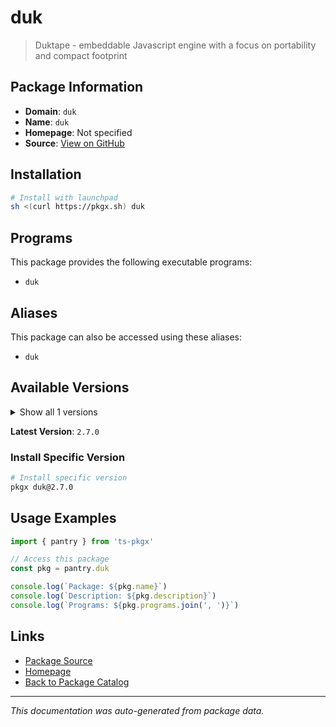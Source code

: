 # duk

> Duktape - embeddable Javascript engine with a focus on portability and compact footprint

## Package Information

- **Domain**: `duk`
- **Name**: `duk`
- **Homepage**: Not specified
- **Source**: [View on GitHub](https://github.com/pkgxdev/pantry/tree/main/projects/duktape.org/package.yml)

## Installation

```bash
# Install with launchpad
sh <(curl https://pkgx.sh) duk
```

## Programs

This package provides the following executable programs:

- `duk`

## Aliases

This package can also be accessed using these aliases:

- `duk`

## Available Versions

<details>
<summary>Show all 1 versions</summary>

- `2.7.0`

</details>

**Latest Version**: `2.7.0`

### Install Specific Version

```bash
# Install specific version
pkgx duk@2.7.0
```

## Usage Examples

```typescript
import { pantry } from 'ts-pkgx'

// Access this package
const pkg = pantry.duk

console.log(`Package: ${pkg.name}`)
console.log(`Description: ${pkg.description}`)
console.log(`Programs: ${pkg.programs.join(', ')}`)
```

## Links

- [Package Source](https://github.com/pkgxdev/pantry/tree/main/projects/duktape.org/package.yml)
- [Homepage](#)
- [Back to Package Catalog](../package-catalog.md)

---

*This documentation was auto-generated from package data.*
